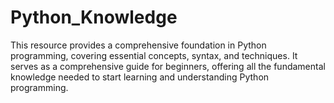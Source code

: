 # Python_Knowledge
This resource provides a comprehensive foundation in Python programming, covering essential concepts, syntax, and techniques. It serves as a comprehensive guide for beginners, offering all the fundamental knowledge needed to start learning and understanding Python programming.
